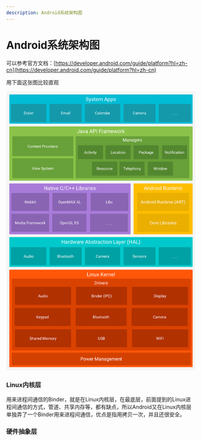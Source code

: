 ```yaml
---
description: Android系统架构图
---
```


# Android系统架构图

可以参考官方文档：[https://developer.android.com/guide/platform?hl=zh-cn](https://developer.android.com/guide/platform?hl=zh-cn)

用下面这张图比较直观

![](<../../.gitbook/assets/image (14).png>)

### Linux内核层

用来进程间通信的Binder，就是在Linux内核层，在最底层，前面提到的Linux进程间通信的方式，管道、共享内存等，都有缺点，所以Android又在Linux内核层单独弄了一个Binder用来进程间通信，优点是指用拷贝一次，并且还很安全。

### 硬件抽象层

